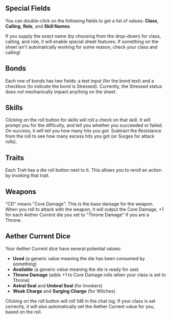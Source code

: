 Special Fields
--------------

You can double-click on the following fields to get a list of values: **Class**, **Calling**, **Role**, and **Skill Names**.

If you supply the _exact_ name (by choosing from the drop-down) for class, calling, and role, it will enable special sheet features. If something on the sheet isn't automatically working for some reason, check your class and calling!

Bonds
-----

Each row of bonds has two fields: a text input (for the bond text) and a checkbox (to indicate the bond is Stressed). Currently, the Stressed status does _not_ mechanically impact anything on the sheet.

Skills
------

Clicking on the roll button for skills will roll a check on that skill. It will prompt you for the difficulty, and tell you whether you succeeded or failed. On success, it will tell you how many hits you got. Subtract the Resistance from the roll to see how many excess hits you got (or Surges for attack rolls).

Traits
------

Each Trait has a die roll button next to it. This allows you to reroll an action by invoking that trait.

Weapons
-------

"CD" means "Core Damage". This is the base damage for the weapon. When you roll to attack with the weapon, it will output the Core Damage, +1 for each Aether Current die you set to "Throne Damage" if you are a Throne.

Aether Current Dice
-------------------

Your Aether Current dice have several potential values:

- **Used** (a generic value meaning the die has been consumed by something)
- **Available** (a generic value meaning the die is ready for use)
- **Throne Damage** (adds +1 to Core Damage rolls when your class is set to Throne)
- **Astral Seal** and **Umbral Seal** (for Invokers)
- **Weak Charge** and **Surging Charge** (for Witches)

Clicking on the roll button will roll 1d6 in the chat log. If your class is set correctly, it will also automatically set the Aether Current value for you, based on the roll.